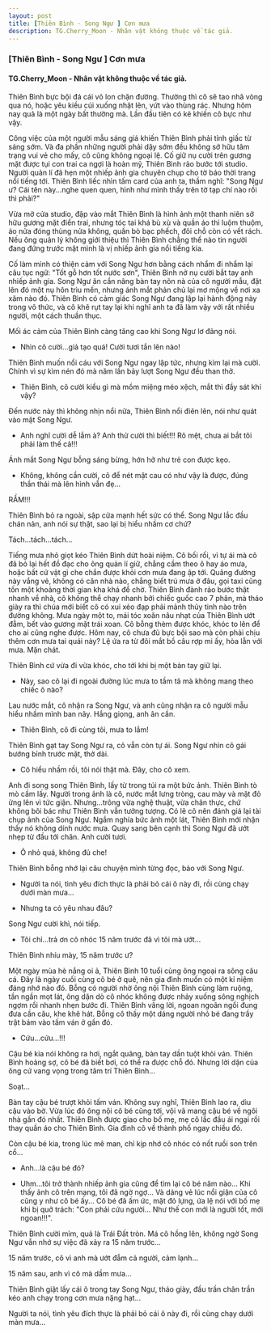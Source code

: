 ```yaml
---
layout: post
title: [Thiên Bình - Song Ngư ] Cơn mưa
description: TG.Cherry_Moon - Nhân vật không thuộc về tác giả.
---
```


### [Thiên Bình - Song Ngư ] Cơn mưa

#### TG.Cherry_Moon - Nhân vật không thuộc về tác giả.

Thiên Bình bực bội đá cái vỏ lon chặn đường. Thường thì cô sẽ tao nhã vòng qua nó, hoặc yêu kiều cúi xuống nhặt lên, vứt vào thùng rác. Nhưng hôm nay quả là một ngày bất thường mà. Lần đầu tiên có kẻ khiến cô bực như vậy.

Công việc của một người mẫu sáng giá khiến Thiên Bình phải tỉnh giấc từ sáng sớm. Và đa phần những người phải dậy sớm đều không sở hữu tâm trạng vui vẻ cho mấy, cô cũng không ngoại lệ. Cố giữ nụ cười trên gương mặt được tụi con trai ca ngợi là hoàn mỹ, Thiên Bình rảo bước tới studio. Người quản lí đã hẹn một nhiếp ảnh gia chuyên chụp cho tờ báo thời trang nổi tiếng tới. Thiên Bình liếc nhìn tấm card của anh ta, thầm nghĩ: "Song Ngư ư? Cái tên này...nghe quen quen, hình như mình thấy trên tờ tạp chí nào rồi thì phải?"

Vừa mở cửa studio, đập vào mắt Thiên Bình là hình ảnh một thanh niên sở hữu gương mặt điển trai, nhưng tóc tai khá bù xù và quần áo thì luộm thuộm, áo nửa đóng thùng nửa không, quần bò bạc phếch, đôi chỗ còn có vết rách. Nếu ông quản lý không giới thiệu thì Thiên Bình chẳng thể nào tin người đang đứng trước mặt mình là vị nhiếp ảnh gia nổi tiếng kia.

Cố làm mình có thiện cảm với Song Ngư hơn bằng cách nhẩm đi nhẩm lại câu tục ngữ: "Tốt gỗ hơn tốt nước sơn", Thiên Bình nở nụ cười bắt tay anh nhiếp ảnh gia. Song Ngư ân cần nâng bàn tay nõn nà của cô người mẫu, đặt lên đó một nụ hôn trìu mến, nhưng ánh mắt phản chủ lại mơ mộng về nơi xa xăm nào đó. Thiên Bình có cảm giác Song Ngư đang lập lại hành động này trong vô thức, và cô khẽ rụt tay lại khi nghĩ anh ta đã làm vậy với rất nhiều người, một cách thuần thục.

Mối ác cảm của Thiên Bình càng tăng cao khi Song Ngư lơ đãng nói.

- Nhìn cô cười...giả tạo quá! Cười tươi tắn lên nào!

Thiên Bình muốn nổi cáu với Song Ngư ngay lập tức, nhưng kìm lại mà cười. Chính vì sự kìm nén đó mà năm lần bảy lượt Song Ngư đều than thở.

- Thiên Bình, cô cười kiểu gì mà mồm miệng méo xệch, mắt thì đầy sát khí vậy?

Đến nước này thì không nhịn nổi nữa, Thiên Bình nổi điên lên, nói như quát vào mặt Song Ngư.
- Anh nghĩ cười dễ lắm à? Anh thử cười thì biết!!! Rõ mệt, chưa ai bắt tôi phải làm thế cả!!!

Ánh mắt Song Ngư bỗng sáng bừng, hớn hở như trẻ con được kẹo.

- Không, không cần cười, cô để nét mặt cau có như vậy là được, đúng thần thái mà lên hình vẫn đẹ...

RẦM!!!

Thiên Bình bỏ ra ngoài, sập cửa mạnh hết sức có thể. Song Ngư lắc đầu chán nản, anh nói sự thật, sao lại bị hiểu nhầm cơ chứ?

Tách...tách...tách...

Tiếng mưa nhỏ giọt kéo Thiên Bình dứt hoài niệm. Cô bối rối, vì tự ái mà cô đã bỏ lại hết đồ đạc cho ông quản lí giữ, chẳng cầm theo ô hay áo mưa, hoặc bất cứ vật gì che chắn được khỏi cơn mưa đang ập tới. Quãng đường này vắng vẻ, không có căn nhà nào, chẳng biết trú mưa ở đâu, gọi taxi cũng tốn một khoảng thời gian kha khá để chờ. Thiên Bình đành rảo bước thật nhanh về nhà, cô không thể chạy nhanh bởi chiếc guốc cao 7 phân, mà tháo giày ra thì chúa mới biết cô có xui xẻo đạp phải mảnh thủy tinh nào trên đường không. Mưa ngày một to, mái tóc xoăn nâu nhạt của Thiên Bình ướt đẫm, bết vào gương mặt trái xoan. Cô bỗng thèm được khóc, khóc to lên để cho ai cũng nghe được. Hôm nay, cô chưa đủ bực bội sao mà còn phải chịu thêm cơn mưa tai quái này? Lệ ứa ra từ đôi mắt bồ câu rợp mi ấy, hòa lẫn với mưa. Mặn chát.

Thiên Bình cứ vừa đi vừa khóc, cho tới khi bị một bàn tay giữ lại.

- Này, sao cô lại đi ngoài đường lúc mưa to tầm tã mà không mang theo chiếc ô nào?

Lau nước mắt, cô nhận ra Song Ngư, và anh cũng nhận ra cô người mẫu hiểu nhầm mình ban nãy. Hắng giọng, anh ân cần.

- Thiên Bình, cô đi cùng tôi, mưa to lắm!

Thiên Bình gạt tay Song Ngư ra, cô vẫn còn tự ái. Song Ngư nhìn cô gái bướng bỉnh trước mặt, thở dài.

- Cô hiểu nhầm rồi, tôi nói thật mà. Đây, cho cô xem.

Anh đi song song Thiên Bình, lấy từ trong túi ra một bức ảnh. Thiên Bình tò mò cầm lấy. Người trong ảnh là cô, nước mắt lưng tròng, cau mày và mặt đỏ ửng lên vì tức giận. Nhưng...trông vừa nghệ thuật, vừa chân thực, chứ không bôi bác như Thiên Bình vẫn tưởng tượng. Có lẽ cô nên đánh giá lại tài chụp ảnh của Song Ngư. Ngắm nghía bức ảnh một lát, Thiên Bình mới nhận thấy nó không dính nước mưa. Quay sang bên cạnh thì Song Ngư đã ướt nhẹp từ đầu tới chân. Anh cười tươi.

- Ô nhỏ quá, không đủ che!

Thiên Bình bỗng nhớ lại câu chuyện mình từng đọc, bảo với Song Ngư.

- Người ta nói, tình yêu đích thực là phải bỏ cái ô này đi, rồi cùng chạy dưới màn mưa...

- Nhưng ta có yêu nhau đâu?

Song Ngư cười khì, nói tiếp.

- Tôi chỉ...trả ơn cô nhóc 15 năm trước đã vì tôi mà ướt...

Thiên Bình nhíu mày, 15 năm trước ư?

Một ngày mùa hè nắng oi ả, Thiên Bình 10 tuổi cùng ông ngoại ra sông câu cá. Đây là ngày cuối cùng cô bé ở quê, nên gia đình muốn có một kỉ niệm đáng nhớ nào đó. Bỗng có người nhờ ông nội Thiên Bình cùng làm ruộng, tần ngần mọt lát, ông dặn dò cô nhóc không được nhảy xuống sông nghịch ngợm rồi nhanh nhẹn bước đi. Thiên Bình vâng lời, ngoan ngoãn ngồi đung đưa cần câu, khe khẽ hát. Bỗng cô thấy một dáng người nhỏ bé đang trầy trật bám vào tấm ván ở gần đó.

- Cứu...cứu...!!!

Cậu bé kia nói không ra hơi, ngắt quãng, bàn tay dần tuột khỏi ván. Thiên Bình hoảng sợ, cô bé đã biết bơi, có thể ra được chỗ đó. Nhưng lời dặn của ông cứ vang vọng trong tâm trí Thiên Bình...

Soạt...

Bàn tay cậu bé trượt khỏi tấm ván. Không suy nghĩ, Thiên Bình lao ra, dìu cậu vào bờ. Vừa lúc đó ông nội cô bé cũng tới, vội vã mang cậu bé về ngôi nhà gần đó nhất. Thiên Bình được giao cho bố mẹ, mẹ cô lắc đầu ái ngại rồi thay quần áo cho Thiên Bình. Gia đình cô về thành phố ngay chiều đó.

Còn cậu bé kia, trong lúc mê man, chỉ kịp nhớ cô nhóc có nốt ruồi son trên cổ...

- Anh...là cậu bé đó?

- Uhm...tôi trở thành nhiếp ảnh gia cũng để tìm lại cô bé năm nào... Khi thấy ảnh cô trên mạng, tôi đã ngờ ngợ... Và dáng vẻ lúc nổi giận của cô cũng y như cô bé ấy... Cô bé đã ấm ức, mặt đỏ lựng, ứa lệ nói với bố mẹ khi bị quở trách: "Con phải cứu người... Như thế con mới là người tốt, mới ngoan!!!".

Thiên Bình cười mỉm, quả là Trái Đất tròn. Má cô hồng lên, không ngờ Song Ngư vẫn nhớ sự việc đã xảy ra 15 năm trước...

15 năm trước, cô vì anh mà ướt đẫm cả người, cảm lạnh...

15 năm sau, anh vì cô mà dầm mưa...

Thiên Bình giật lấy cái ô trong tay Song Ngư, tháo giày, đầu trần chân trần kéo anh chạy trong cơn mưa nặng hạt...

Người ta nói, tình yêu đích thực là phải bỏ cái ô này đi, rồi cùng chạy dưới màn mưa...